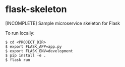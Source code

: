 # flask-skeleton
[INCOMPLETE]
Sample microservice skeleton for Flask

To run locally:

```
$ cd <PROJECT_DIR>
$ export FLASK_APP=app.py
$ export FLASK_ENV=development
$ pip install -e .
$ flask run
```
